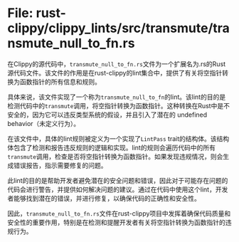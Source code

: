# File: rust-clippy/clippy_lints/src/transmute/transmute_null_to_fn.rs

在Clippy的源代码中，`transmute_null_to_fn.rs`文件为一个扩展名为.rs的Rust源代码文件。该文件的作用是在rust-clippy的lint集合中，提供了有关将空指针转换为函数指针的所有信息和规则。

具体来说，该文件实现了一个称为`transmute_null_to_fn`的lint。该lint的目的是检测代码中的`transmute`调用，将空指针转换为函数指针。这种转换在Rust中是不安全的，因为它可以违反类型系统的假设，并且引入了潜在的 undefined behavior（未定义行为）。

在该文件中，具体的lint规则被定义为一个实现了`LintPass` trait的结构体。该结构体包含了检测和报告违反规则的逻辑和实现。lint的规则会遍历代码中的所有`transmute`调用，检查是否将空指针转换为函数指针。如果发现违规情况，则会生成错误报告，指示需要修复的问题。

此lint的目的是帮助开发者避免潜在的安全问题和错误，因此对于可能存在问题的代码会进行警告，并提供如何解决问题的建议。通过在代码中使用这个lint，开发者能够找到潜在的错误，并进行修复，以确保代码的正确性和安全性。

因此，`transmute_null_to_fn.rs`文件在rust-clippy项目中发挥着确保代码质量和安全性的重要作用，特别是在检测和提醒开发者有关将空指针转换为函数指针的违规行为。

